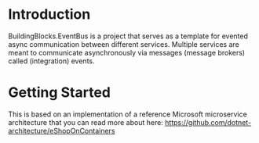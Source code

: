 # Introduction 
BuildingBlocks.EventBus is a project that serves as a template for evented async communication between different services.
Multiple services are meant to communicate asynchronously via messages (message brokers) called (integration) events.

# Getting Started
This is based on an implementation of a reference Microsoft microservice architecture that you can read more about here:
https://github.com/dotnet-architecture/eShopOnContainers